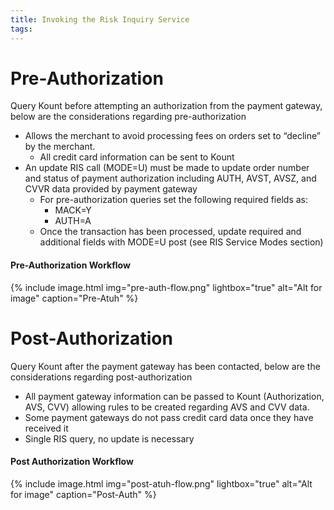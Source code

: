 ```yaml
---
title: Invoking the Risk Inquiry Service
tags:
---
```


# Pre-Authorization
Query Kount before attempting an authorization from the payment gateway, below are the considerations regarding pre-authorization

  * Allows the merchant to avoid processing fees on orders set to “decline” by the merchant.
	* All credit card information can be sent to Kount
  * An update RIS call (MODE=U) must be made to update order number and status of payment authorization including AUTH, AVST, AVSZ, and CVVR data provided by payment gateway
      * For pre-authorization queries set the following required fields as:
        *	MACK=Y
        *	AUTH=A
      * Once the transaction has been processed, update required and additional fields with MODE=U post (see RIS Service Modes section)

#### Pre-Authorization Workflow

{% include image.html img="pre-auth-flow.png" lightbox="true" alt="Alt for image" caption="Pre-Atuh" %}



# Post-Authorization
Query Kount after the payment gateway has been contacted, below are the considerations regarding post-authorization
  
  * All payment gateway information can be passed to Kount (Authorization, AVS, CVV) allowing rules to be created regarding AVS and CVV data.
  * Some payment gateways do not pass credit card data once they have received it
  * Single RIS query, no update is necessary

#### Post Authorization Workflow

{% include image.html img="post-atuh-flow.png" lightbox="true" alt="Alt for image" caption="Post-Auth" %}
